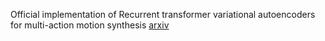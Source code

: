 Official implementation of Recurrent transformer variational autoencoders for multi-action motion synthesis [arxiv](https://arxiv.org/abs/2206.06741)
